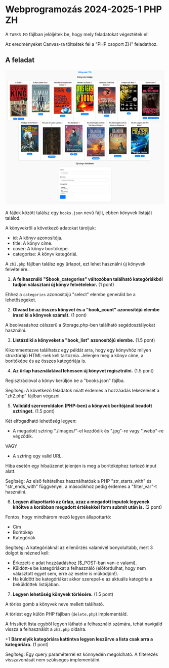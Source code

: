 # Webprogramozás 2024-2025-1 PHP ZH

A `TASKS.MD` fájlban jelöljétek be, hogy mely feladatokat végeztétek el!

Az eredményeket Canvas-ra töltsétek fel a "PHP csoport ZH" feladathoz.

## A feladat

![ZH_PHP_2](zh_php_2.png "ZH2_2")

A fájlok között találsz egy `books.json` nevű fájlt, ebben könyvek listáját találod.

A könyvekről a következő adatokat tároljuk:
- id: A könyv azonosítója.
- title: A könyv címe.
- cover: A könyv borítóképe.
- categorise: A könyv kategóriái.

A `zh2.php` fájlban találsz egy űrlapot, ezt lehet használni új könyvek felvételére. 

1. **A felhasználó "$book_categories" változóban található kategóriákból tudjon választani új könyv felvételekor.** (1 pont)

Ehhez a `categories` azonosítójú "select" elembe generáld be a lehetőségeket.

2. **Olvasd be az összes könyvet és a "book_count" azonosítójú elembe írasd ki a könyvek számát.** (1 pont)

A beolvasáshoz célszerű a Storage.php-ben található segédosztályokat használni.

3. **Listázd ki a könyveket a "book_list" azonosítójú elembe.** (1.5 pont)

Kikommentezve találhatsz egy példát arra, hogy egy könyvhöz milyen struktúrájú HTML-nek kell tartoznia.
Jelenjen meg a könyv címe, a borítóképe és az összes kategóriája is.

4. **Az űrlap használatával lehessen új könyvet regisztrálni.** (1.5 pont)

Regisztrációval a könyv kerüljön be a "books.json" fájlba.

Segítség: A következő feladatok miatt érdemes a hozzáadás lekezelését a "zh2.php" fájlban végezni.

5. **Validáld szerveroldalon (PHP-ben) a könyvek borítójánál beadott sztringet.** (1.5 pont)

Két elfogadható lehetőség legyen:

- A megadott sztring "./images/"-el kezdődik és ".jpg"-re vagy ".webp"-re végződik.

VAGY

- A sztring egy valid URL.

Hiba esetén egy hibaüzenet jelenjen is meg a borítóképhez tartozó input alatt.

Segítség: Az első feltételhez használhatóak a PHP "str_starts_with" és "str_ends_with" függvényei, a másodikhoz
pedig érdemes a "filter_var"-t használni.

6. **Legyen állapottartó az űrlap, azaz a megadott inputok legyenek kitöltve
a korábban megadott értékekkel form submit után is.** (2 pont)

Fontos, hogy mindhárom mező legyen állapottartó:
- Cím
- Borítókép
- Kategóriák

Segítség: A kategóriáknál az ellenőrzés valamivel bonyolultabb, mert 3 dolgot is nézned kell:
- Érkezett-e adat hozzáadáshoz ($_POST-ban van-e valami).
- Küldött-e be kategóriákat a felhasználó (előfordulhat, hogy nem választott egyet sem, erre az esetre is működjön!).
- Ha küldött be kategóriákat akkor szerepel-e az aktuális kategória a beküldöttek listájában.

7. **Legyen lehetőség könyvek törlésére.** (1.5 pont)

A törlés gomb a könyvek neve mellett található.

A törlést egy külön PHP fájlban (`delete.php`) implementáld.

A frissített lista egyből legyen látható a felhasználó számára, tehát navigáld vissza a felhasználót a `zh2.php` oldalra.

+1 **Bármelyik kategóriára kattintva legyen leszűrve a lista csak arra a kategóriára.** (1 pont)

Segítség: Egy query paraméterrel ez könnyedén megoldható.
A filterezés visszavonását nem szükséges implementálni.

